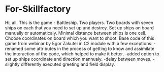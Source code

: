 # For-Skillfactory
Hi, all.
This is the game - Battleship.
Two players. Two boards with seven ships on each that you need to set up and destroy.
Set up ships on board manually or automaticaly.
Minimal distance between ships is one cell.
Choose coordinates on board which you want to shoot.
Base code of this game from webinar by Egor Zakutei in C2 module with a few exceptions:
  -renamed some attributes in the process of getting to know and assimilate the interaction of the code, which helped to make it better.
  -added option to set up ships coordinate and direction mannualy.
  -delay between moves.
  -slightly differently executed greeting and field display.
